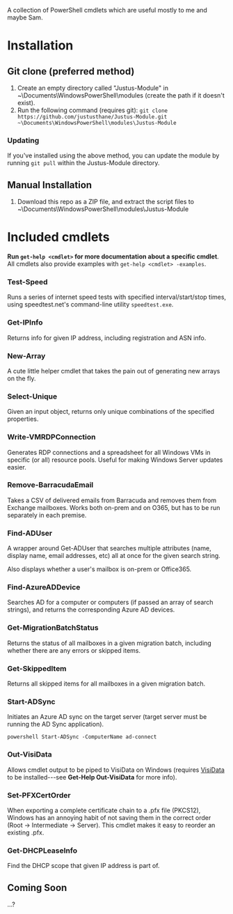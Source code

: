 A collection of PowerShell cmdlets which are useful mostly to me and maybe Sam.

# Installation
## Git clone (preferred method)
1. Create an empty directory called "Justus-Module" in ~\Documents\WindowsPowerShell\modules (create the path if it doesn't exist).
2. Run the following command (requires git): `git clone https://github.com/justusthane/Justus-Module.git ~\Documents\WindowsPowerShell\modules\Justus-Module`

### Updating
If you've installed using the above method, you can update the module by running `git pull` within the Justus-Module directory.

## Manual Installation
1. Download this repo as a ZIP file, and extract the script files to ~\Documents\WindowsPowerShell\modules\Justus-Module

# Included cmdlets

**Run `get-help <cmdlet>` for more documentation about a specific cmdlet**. All cmdlets also provide examples with `get-help <cmdlet> -examples`.

### Test-Speed
Runs a series of internet speed tests with specified interval/start/stop times, using speedtest.net's command-line utility `speedtest.exe`.

### Get-IPInfo
Returns info for given IP address, including registration and ASN info.

### New-Array
A cute little helper cmdlet that takes the pain out of generating new arrays on the fly.

### Select-Unique
Given an input object, returns only unique combinations of the specified properties.

### Write-VMRDPConnection
Generates RDP connections and a spreadsheet for all Windows VMs in specific (or all) resource pools. Useful for making Windows Server updates easier.

### Remove-BarracudaEmail
Takes a CSV of delivered emails from Barracuda and removes them from Exchange mailboxes. Works both on-prem and on O365, but has to be run separately in each premise.

### Find-ADUser
A wrapper around Get-ADUser that searches multiple attributes (name, display name, email addresses, etc) all at once for the given search string.

Also displays whether a user's mailbox is on-prem or Office365.

### Find-AzureADDevice
Searches AD for a computer or computers (if passed an array of search strings), and returns the corresponding Azure AD devices.

### Get-MigrationBatchStatus
Returns the status of all mailboxes in a given migration batch, including whether there are any errors or skipped items.

### Get-SkippedItem
Returns all skipped items for all mailboxes in a given migration batch.

### Start-ADSync 
Initiates an Azure AD sync on the target server (target server must be running the AD Sync application).

```
powershell Start-ADSync -ComputerName ad-connect 
```

### Out-VisiData 
Allows cmdlet output to be piped to VisiData on Windows
(requires [VisiData](https://www.visidata.org) to be installed---see **Get-Help Out-VisiData** for more info).

### Set-PFXCertOrder
When exporting a complete certificate chain to a .pfx file (PKCS12), Windows has an annoying habit of not saving them in the correct order (Root -> Intermediate -> Server). This cmdlet makes it easy to reorder an existing .pfx.

### Get-DHCPLeaseInfo
Find the DHCP scope that given IP address is part of.


## Coming Soon
...?
